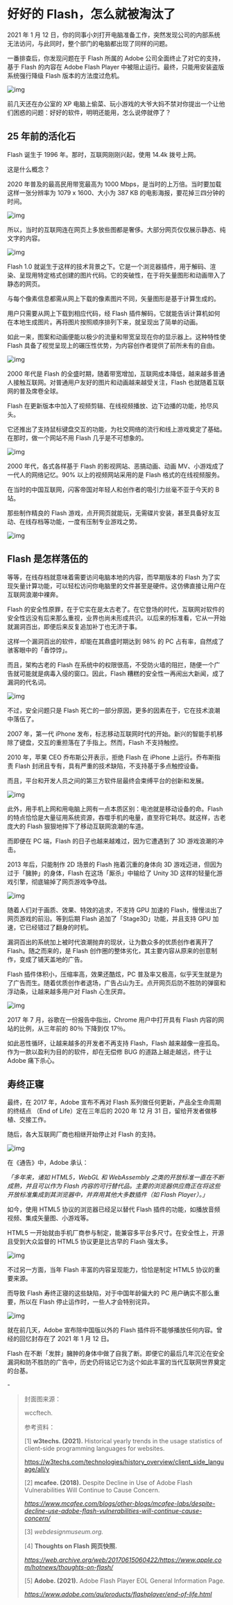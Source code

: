 # 好好的 Flash，怎么就被淘汰了

2021 年 1 月 12 日，你的同事小刘打开电脑准备工作，突然发现公司的内部系统无法访问，与此同时，整个部门的电脑都出现了同样的问题。

一番排查后，你发现问题在于 Flash 所属的 Adobe 公司全面终止了对它的支持，基于 Flash 的内容在 Adobe Flash Player 中被阻止运行。最终，只能用安装盗版系统强行降级 Flash 版本的方法度过危机。

![img](https://i.loli.net/2021/10/24/3zRYLjnSD2cJhdQ.png)

前几天还在办公室的 XP 电脑上偷菜、玩小游戏的大爷大妈不禁对你提出一个让他们困惑的问题：好好的软件，明明还能用，怎么说停就停了？

## **25 年前的活化石**

Flash 诞生于 1996 年。那时，互联网刚刚兴起，使用 14.4k 拨号上网。

这是什么概念？

2020 年普及的最高民用带宽最高为 1000 Mbps，是当时的上万倍。当时要加载这样一张分辨率为 1079 x 1600、大小为 387 KB 的电影海报，要花掉三四分钟的时间。

![img](https://i.loli.net/2021/10/24/9ch24tVGBes7MDp.jpg)

所以，当时的互联网连在网页上多放些图都是奢侈。大部分网页仅仅展示静态、纯文字的内容。

![img](https://mmbiz.qpic.cn/mmbiz_gif/SlOqFKqEO4EMhMEia6XFXbx483POMzynowFco9uf2ibBc60Oz2Sq7Tkk6CnWayVXvs5G6pVDsPZARnH1ibzGIk8Bw/640?wx_fmt=gif)

Flash 1.0 就诞生于这样的技术背景之下。它是一个浏览器插件，用于解码、渲染、呈现用特定格式创建的图片代码。它的突破性，在于将矢量图形和动画带入了静态的网页。

与每个像素信息都需从网上下载的像素图片不同，矢量图形是基于计算生成的。

用户只需要从网上下载到相应代码，经 Flash 插件解码，它就能告诉计算机如何在本地生成图片。再将图片按照顺序排列下来，就呈现出了简单的动画。

如此一来，图案和动画便能以极少的流量和带宽呈现在你的显示器上。这种特性使 Flash 具备了视觉呈现上的碾压性优势，为内容创作者提供了前所未有的自由。

![img](https://mmbiz.qpic.cn/mmbiz_gif/SlOqFKqEO4EMhMEia6XFXbx483POMzynoKldHryJXicLG7neagTo5CecCuQqN4Ss8O2WRgIEcPM1icUsxEibyCx0Xg/640?wx_fmt=gif)

2000 年代是 Flash 的全盛时期，随着带宽增加，互联网成本降低，越来越多普通人接触互联网。对普通用户友好的图片和动画越来越受关注，Flash 也就随着互联网的普及席卷全球。

Flash 在更新版本中加入了视频剪辑、在线视频播放、边下边播的功能，抢尽风头。

它还推出了支持鼠标键盘交互的功能，为社交网络的流行和线上游戏奠定了基础。在那时，做一个网站不用 Flash 几乎是不可想象的。

![img](https://i.loli.net/2021/10/24/JBVbKF96pzv2uco.gif)

2000 年代，各式各样基于 Flash 的影视网站、恶搞动画、动画 MV、小游戏成了一代人的网络记忆。90% 以上的视频网站采用的是 Flash 格式的在线视频服务。

在当时的中国互联网，闪客帝国对年轻人和创作者的吸引力丝毫不亚于今天的 B 站。

那些制作精良的 Flash 游戏，点开网页就能玩，无需碟片安装，甚至具备好友互动、在线存档等功能，一度有压制专业游戏之势。

![img](https://i.loli.net/2021/10/24/dzYalugeNBOThI7.png)



## **Flash 是怎样落伍的**

等等，在线存档就意味着需要访问电脑本地的内容，而早期版本的 Flash 为了实现矢量计算功能，可以轻松访问你电脑里的文件甚至是硬件。这仿佛直接让用户在互联网浪潮中裸奔。

Flash 的安全性原罪，在于它实在是太古老了。在它登场的时代，互联网对软件的安全性远没有后来那么重视，业界也尚未形成共识。以后来的标准看，它从一开始就漏洞百出，即便后来反复追加补丁也无济于事。

这样一个漏洞百出的软件，却能在其鼎盛时期达到 98% 的 PC 占有率，自然成了骇客眼中的「香饽饽」。

而且，架构古老的 Flash 在系统中的权限很高，不受防火墙的阻拦，随便一个广告就可能就是病毒入侵的窗口。因此，Flash 糟糕的安全性一再闹出大新闻，成了漏洞的代名词。

![img](https://i.loli.net/2021/10/24/Sqk52U4A1KzZYi7.png)

不过，安全问题只是 Flash 死亡的一部分原因，更多的因素在于，它在技术浪潮中落伍了。

2007 年，第一代 iPhone 发布，标志移动互联网时代的开始。新兴的智能手机移除了键盘，交互的重担落在了手指上。然而，Flash 不支持触控。

2010 年，苹果 CEO 乔布斯公开表示，拒绝 Flash 在 iPhone 上运行。乔布斯指责 Flash 封闭且专有，具有严重的技术缺陷，不支持基于多点触控设备。

而且，平台和开发人员之间的第三方软件层最终会束缚平台的创新和发展。

![img](https://i.loli.net/2021/10/24/Tw2cLSgjymB8Ceb.png)

此外，用手机上网和用电脑上网有一点本质区别：电池就是移动设备的命。Flash 的特点恰恰是大量征用系统资源，吞噬手机的电量，直至将它耗尽。就这样，古老庞大的 Flash 狠狠地摔下了移动互联网浪潮的车道。

而即便在 PC 端，Flash 的日子也越来越难过，因为它遭遇到了 3D 游戏浪潮的冲击。

2013 年后，只能制作 2D 场景的 Flash 拖着沉重的身体向 3D 游戏迈进，但因为过于「臃肿」的身体，Flash 在这场「厮杀」中输给了 Unity 3D 这样的轻量化游戏引擎，彻底输掉了网页游戏争夺战。

![img](https://mmbiz.qpic.cn/mmbiz_gif/SlOqFKqEO4EMhMEia6XFXbx483POMzynoyLRAiaE6zDWOclKBnhE3kq5iayeD8TGz8Py9VicrejTO7TtLrvqoZIeEg/640?wx_fmt=gif)

随着人们对于画质、效果、特效的追求，不支持 GPU 加速的 Flash，慢慢淡出了网页游戏的前沿。等到后期 Flash 追加了「Stage3D」功能，并且支持 GPU 加速，它已经错过了翻身的时机。

漏洞百出的系统加上被时代浪潮抛弃的现状，让为数众多的优质创作者离开了 Flash。随之而来的，是 Flash 创作圈的整体劣化，其主要内容从原来的创意制作，变成了铺天盖地的广告。

Flash 插件体积小，压缩率高，效果还酷炫，PC 普及率又极高，似乎天生就是为了广告而生。随着优质创作者退场，广告占山为王。点开网页后防不胜防的弹窗和浮动条，让越来越多用户对 Flash 心生厌弃。

![img](https://i.loli.net/2021/10/24/DEcbiC4rLqtQ17k.jpg)

2017 年 7 月，谷歌在一份报告中指出，Chrome 用户中打开具有 Flash 内容的网站的比例，从三年前的 80％ 下降到仅 17％。

如此恶性循环，让越来越多的开发者不再支持 Flash，Flash 越来越像一座孤岛。作为一款以盈利为目的的软件，却在无偿修 BUG 的道路上越走越远，终于让 Adobe 痛下杀心。

## **寿终正寝**

最终，在 2017 年，Adobe 宣布不再对 Flash 系列做任何更新，产品全生命周期的终结点 （End of Life）定在三年后的 2020 年 12 月 31 日，留给开发者做移植、交接工作。

随后，各大互联网厂商也相继开始停止对 Flash 的支持。

![img](https://i.loli.net/2021/10/24/SGi2ngbIlZH6Nja.png)

在《通告》中，Adobe 承认：

*「多年来，诸如 HTML5，WebGL 和 WebAssembly 之类的开放标准一直在不断成熟，并且可以作为 Flash 内容的可行替代品。主要的浏览器供应商正在将这些开放标准集成到其浏览器中，并弃用其他大多数插件（如 Flash Player）。」*

如今，使用 HTML5 协议的浏览器已经足以替代 Flash 插件的功能，如播放音频视频、集成矢量图、小游戏等。

HTML5 一开始就由手机厂商参与制定，能兼容多平台多尺寸。在安全性上，开源且受到大众监督的 HTML5 协议更是比古早的 Flash 强太多。

![img](https://i.loli.net/2021/10/24/kH3UND9Wf16FQaL.jpg)

不过另一方面，当年 Flash 丰富的内容呈现能力，恰恰是制定 HTML5 协议的重要来源。

而导致 Flash 寿终正寝的这些缺陷，对于中国年龄偏大的 PC 用户确实不那么重要，所以在 Flash  停止运作时，一些人才会特别诧异。

![img](https://i.loli.net/2021/10/24/6ezipaUEPHsoDTg.png)

就在前几天，Adobe 宣布除中国版以外的 Flash 插件将不能够播放任何内容。曾经的回忆封存在了 2021 年 1 月 12 日。

Flash 在不断「发胖」臃肿的身体中做了自我了断。即便它的最后几年沉沦在安全漏洞和防不胜防的广告中，历史仍将铭记它为这个如此丰富的当代互联网世界奠定的台基。

\-

> 封面图来源：
>
> wccftech.
>
> 参考资料：
>
> [1] **w3techs. (2021).** Historical yearly trends in the usage statistics of client-side programming languages for websites. 
>
> https://w3techs.com/technologies/history_overview/client_side_language/all/y
>
>
> [2] **mcafee. (2018).** Despite Decline in Use of Adobe Flash Vulnerabilities Will Continue to Cause Concern. 
>
> *https://www.mcafee.com/blogs/other-blogs/mcafee-labs/despite-decline-use-adobe-flash-vulnerabilities-will-continue-cause-concern/*
>
> [3] *webdesignmuseum.org.*
>
> [4] **Thoughts on Flash 网页快照.** 
>
> *https://web.archive.org/web/20170615060422/https://www.apple.com/hotnews/thoughts-on-flash/*
>
> [5] **Adobe. (2021).** Adobe Flash Player EOL General Information Page. 
>
> *https://www.adobe.com/au/products/flashplayer/end-of-life.html*
